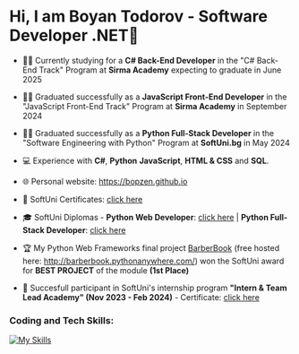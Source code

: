 # Hi, I am Boyan Todorov - Software Developer .NET👋 
- 👨‍🎓 Currently studying for a **C# Back-End Developer** in the "C# Back-End Track" Program at **Sirma Academy** expecting to graduate in June 2025
- 👨‍🎓 Graduated successfully as a **JavaScript Front-End Developer** in the "JavaScript Front-End Track" Program at **Sirma Academy** in September 2024
- 👨‍🎓 Graduated successfully as a **Python Full-Stack Developer** in the "Software Engineering with Python" Program at **SoftUni.bg** in May 2024
- 💻 Experience with **C#**, **Python** **JavaScript**, **HTML & CSS** and **SQL**.
- 🌐 Personal website: https://bopzen.github.io

- 📜 SoftUni Certificates: [click here](https://github.com/bopzen/bopzen/tree/main/SoftUni%20Certificates)
- 🎓 SoftUni Diplomas - **Python Web Developer**: [click here](https://github.com/bopzen/bopzen/blob/main/SoftUni%20Diploma%20-%20Python%20Web%20Developer/Diploma%20for%20Python%20Web%20Developer.pdf) | **Python Full-Stack Developer**: [click here](https://github.com/bopzen/bopzen/blob/main/SoftUni%20Diploma%20-%20Python%20Full-Stack%20Developer/Diploma%20for%20Python%20Full-Stack%20Developer.pdf)

- 🏆 My Python Web Frameworks final project [BarberBook](https://github.com/bopzen/SoftUni_Python_Web_Project_Defense_BarberBook) (free hosted here: http://barberbook.pythonanywhere.com/) won the SoftUni award for **BEST PROJECT** of the module **(1st Place)**

- 💼 Succesfull participant in SoftUni's internship program **"Intern & Team Lead Academy" (Nov 2023 - Feb 2024)** - Certificate: [click here](https://github.com/bopzen/bopzen/blob/main/SoftUni%20Internship%20Certificate/Certificate-Student-Intern-Boyan-Todorov.pdf)

### Coding and Tech Skills:

[![My Skills](https://skillicons.dev/icons?i=py,django,cs,js,react,html,css,postgres,mysql,docker,azure,terraform,git,github,gitlab,postman,linux,powershell)](https://skillicons.dev)


